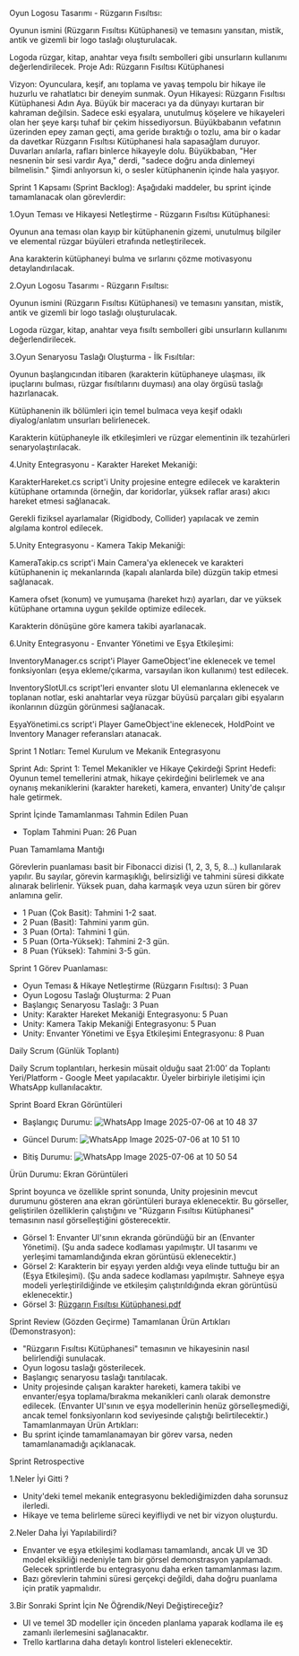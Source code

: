 Oyun Logosu Tasarımı - Rüzgarın Fısıltısı:

Oyunun ismini (Rüzgarın Fısıltısı Kütüphanesi) ve temasını yansıtan, mistik, antik ve gizemli bir logo taslağı oluşturulacak.

Logoda rüzgar, kitap, anahtar veya fısıltı sembolleri gibi unsurların kullanımı değerlendirilecek.
Proje Adı: Rüzgarın Fısıltısı Kütüphanesi

Vizyon: Oyunculara, keşif, anı toplama ve yavaş tempolu bir hikaye ile huzurlu ve rahatlatıcı bir deneyim sunmak.
Oyun Hikayesi: Rüzgarın Fısıltısı Kütüphanesi
Adın Aya. Büyük bir maceracı ya da dünyayı kurtaran bir kahraman değilsin. Sadece eski eşyalara, unutulmuş köşelere ve hikayeleri olan her şeye karşı tuhaf bir çekim hissediyorsun. Büyükbabanın vefatının üzerinden epey zaman geçti, ama geride bıraktığı o tozlu, ama bir o kadar da davetkar Rüzgarın Fısıltısı Kütüphanesi hala sapasağlam duruyor. Duvarları anılarla, rafları binlerce hikayeyle dolu. Büyükbaban, "Her nesnenin bir sesi vardır Aya," derdi, "sadece doğru anda dinlemeyi bilmelisin." Şimdi anlıyorsun ki, o sesler kütüphanenin içinde hala yaşıyor.

Sprint 1 Kapsamı (Sprint Backlog):
Aşağıdaki maddeler, bu sprint içinde tamamlanacak olan görevlerdir:

1.Oyun Teması ve Hikayesi Netleştirme - Rüzgarın Fısıltısı Kütüphanesi:

Oyunun ana teması olan kayıp bir kütüphanenin gizemi, unutulmuş bilgiler ve elemental rüzgar büyüleri etrafında netleştirilecek.

Ana karakterin kütüphaneyi bulma ve sırlarını çözme motivasyonu detaylandırılacak.

2.Oyun Logosu Tasarımı - Rüzgarın Fısıltısı:

Oyunun ismini (Rüzgarın Fısıltısı Kütüphanesi) ve temasını yansıtan, mistik, antik ve gizemli bir logo taslağı oluşturulacak.

Logoda rüzgar, kitap, anahtar veya fısıltı sembolleri gibi unsurların kullanımı değerlendirilecek.

3.Oyun Senaryosu Taslağı Oluşturma - İlk Fısıltılar:

Oyunun başlangıcından itibaren (karakterin kütüphaneye ulaşması, ilk ipuçlarını bulması, rüzgar fısıltılarını duyması) ana olay örgüsü taslağı hazırlanacak.

Kütüphanenin ilk bölümleri için temel bulmaca veya keşif odaklı diyalog/anlatım unsurları belirlenecek.

Karakterin kütüphaneyle ilk etkileşimleri ve rüzgar elementinin ilk tezahürleri senaryolaştırılacak.

4.Unity Entegrasyonu - Karakter Hareket Mekaniği:

KarakterHareket.cs script'i Unity projesine entegre edilecek ve karakterin kütüphane ortamında (örneğin, dar koridorlar, yüksek raflar arası) akıcı hareket etmesi sağlanacak.

Gerekli fiziksel ayarlamalar (Rigidbody, Collider) yapılacak ve zemin algılama kontrol edilecek.

5.Unity Entegrasyonu - Kamera Takip Mekaniği:

KameraTakip.cs script'i Main Camera'ya eklenecek ve karakteri kütüphanenin iç mekanlarında (kapalı alanlarda bile) düzgün takip etmesi sağlanacak.

Kamera ofset (konum) ve yumuşama (hareket hızı) ayarları, dar ve yüksek kütüphane ortamına uygun şekilde optimize edilecek.

Karakterin dönüşüne göre kamera takibi ayarlanacak.

6.Unity Entegrasyonu - Envanter Yönetimi ve Eşya Etkileşimi:

InventoryManager.cs script'i Player GameObject'ine eklenecek ve temel fonksiyonları (eşya ekleme/çıkarma, varsayılan ikon kullanımı) test edilecek.

InventorySlotUI.cs script'leri envanter slotu UI elemanlarına eklenecek ve toplanan notlar, eski anahtarlar veya rüzgar büyüsü parçaları gibi eşyaların ikonlarının düzgün görünmesi sağlanacak.

EşyaYönetimi.cs script'i Player GameObject'ine eklenecek, HoldPoint ve Inventory Manager referansları atanacak.

Sprint 1 Notları: Temel Kurulum ve Mekanik Entegrasyonu

Sprint Adı: Sprint 1: Temel Mekanikler ve Hikaye Çekirdeği Sprint Hedefi: Oyunun temel temellerini atmak, hikaye çekirdeğini belirlemek ve ana oynanış mekaniklerini (karakter hareketi, kamera, envanter) Unity'de çalışır hale getirmek.

Sprint İçinde Tamamlanması Tahmin Edilen Puan

* Toplam Tahmini Puan: 26 Puan

Puan Tamamlama Mantığı

Görevlerin puanlaması basit bir Fibonacci dizisi (1, 2, 3, 5, 8...) kullanılarak yapılır. Bu sayılar, görevin karmaşıklığı, belirsizliği ve tahmini süresi dikkate alınarak belirlenir. Yüksek puan, daha karmaşık veya uzun süren bir görev anlamına gelir.
* 1 Puan (Çok Basit): Tahmini 1-2 saat.
* 2 Puan (Basit): Tahmini yarım gün.
* 3 Puan (Orta): Tahmini 1 gün.
* 5 Puan (Orta-Yüksek): Tahmini 2-3 gün.
* 8 Puan (Yüksek): Tahmini 3-5 gün.

Sprint 1 Görev Puanlaması:
* Oyun Teması & Hikaye Netleştirme (Rüzgarın Fısıltısı): 3 Puan
* Oyun Logosu Taslağı Oluşturma: 2 Puan
* Başlangıç Senaryosu Taslağı: 3 Puan
* Unity: Karakter Hareket Mekaniği Entegrasyonu: 5 Puan
* Unity: Kamera Takip Mekaniği Entegrasyonu: 5 Puan
* Unity: Envanter Yönetimi ve Eşya Etkileşimi Entegrasyonu: 8 Puan

Daily Scrum (Günlük Toplantı)

Daily Scrum toplantıları, herkesin müsait olduğu saat 21:00’ da Toplantı Yeri/Platform - Google Meet yapılacaktır.
Üyeler birbiriyle iletişimi için WhatsApp kullanılacaktır.

Sprint Board Ekran Görüntüleri

* Başlangıç Durumu: ![WhatsApp Image 2025-07-06 at 10 48 37](https://github.com/user-attachments/assets/6914d0f1-c783-4183-b32a-da1623eeb301)

* Güncel Durum: ![WhatsApp Image 2025-07-06 at 10 51 10](https://github.com/user-attachments/assets/1ac87fa4-cbeb-4269-ab02-382f1b1530a3)


* Bitiş Durumu: ![WhatsApp Image 2025-07-06 at 10 50 54](https://github.com/user-attachments/assets/4ddbd9c5-8057-4fdc-aef0-1fc89af4c186)



Ürün Durumu: Ekran Görüntüleri

Sprint boyunca ve özellikle sprint sonunda, Unity projesinin mevcut durumunu gösteren ana ekran görüntüleri buraya eklenecektir. Bu görseller, geliştirilen özelliklerin çalıştığını ve "Rüzgarın Fısıltısı Kütüphanesi" temasının nasıl görselleştiğini gösterecektir.

* Görsel 1: Envanter UI'sının ekranda göründüğü bir an (Envanter Yönetimi). (Şu anda sadece kodlaması yapılmıştır. UI tasarımı ve yerleşimi tamamlandığında ekran görüntüsü eklenecektir.)
* Görsel 2: Karakterin bir eşyayı yerden aldığı veya elinde tuttuğu bir an (Eşya Etkileşimi). (Şu anda sadece kodlaması yapılmıştır. Sahneye eşya modeli yerleştirildiğinde ve etkileşim çalıştırıldığında ekran görüntüsü eklenecektir.)
* Görsel 3: [Rüzgarın Fısıltısı Kütüphanesi.pdf](https://github.com/user-attachments/files/21087259/Ruzgarin.Fisiltisi.Kutuphanesi.pdf)


Sprint Review (Gözden Geçirme)
Tamamlanan Ürün Artıkları (Demonstrasyon):
* "Rüzgarın Fısıltısı Kütüphanesi" temasının ve hikayesinin nasıl belirlendiği sunulacak.
* Oyun logosu taslağı gösterilecek.
* Başlangıç senaryosu taslağı tanıtılacak.
* Unity projesinde çalışan karakter hareketi, kamera takibi ve envanter/eşya toplama/bırakma mekanikleri canlı olarak demonstre edilecek. (Envanter UI'sının ve eşya modellerinin henüz görselleşmediği, ancak temel fonksiyonların kod seviyesinde çalıştığı belirtilecektir.)
Tamamlanmayan Ürün Artıkları:
* Bu sprint içinde tamamlanamayan bir görev varsa, neden tamamlanamadığı açıklanacak.

Sprint Retrospective

1.Neler İyi Gitti ?
- Unity'deki temel mekanik entegrasyonu beklediğimizden daha sorunsuz ilerledi.
- Hikaye ve tema belirleme süreci keyifliydi ve net bir vizyon oluşturdu.

2.Neler Daha İyi Yapılabilirdi?
* Envanter ve eşya etkileşimi kodlaması tamamlandı, ancak UI ve 3D model eksikliği nedeniyle tam bir görsel demonstrasyon yapılamadı. Gelecek sprintlerde bu entegrasyonu daha erken tamamlanması lazım.
* Bazı görevlerin tahmini süresi gerçekçi değildi, daha doğru puanlama için pratik yapmalıdır.

3.Bir Sonraki Sprint İçin Ne Öğrendik/Neyi Değiştireceğiz?
* UI ve temel 3D modeller için önceden planlama yaparak kodlama ile eş zamanlı ilerlemesini sağlanacaktır.
* Trello kartlarına daha detaylı kontrol listeleri eklenecektir.





